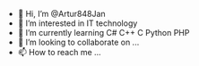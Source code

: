 - 👋 Hi, I’m @Artur848Jan
- 👀 I’m interested in IT technology
- 🌱 I’m currently learning C# C++ C Python PHP
- 💞️ I’m looking to collaborate on ...
- 📫 How to reach me ...

<!---
Artur848Jan/Artur848Jan is a ✨ special ✨ repository because its `README.md` (this file) appears on your GitHub profile.
You can click the Preview link to take a look at your changes.
--->
